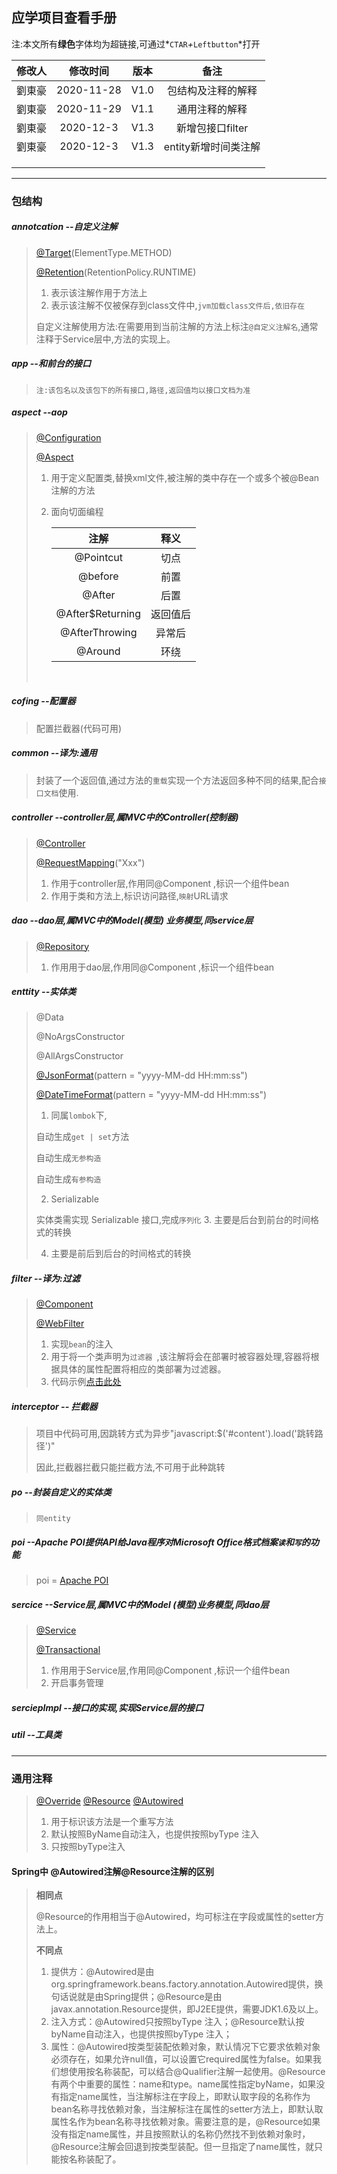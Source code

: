 ## 应学项目查看手册

注:本文所有**绿色**字体均为超链接,可通过*`CTAR`*+*`Leftbutton`*打开

| 修改人 |  修改时间  | 版本 |        备注        |
| :----: | :--------: | :--: | :----------------: |
| 劉東豪 | 2020-11-28 | V1.0 | 包结构及注释的解释 |
| 劉東豪 | 2020-11-29 | V1.1 |   通用注释的解释   |
| 劉東豪 | 2020-12-3  | V1.3 | 新增包接口filter	  |
| 劉東豪 | 2020-12-3 | V1.3 | entity新增时间类注解 |
| | | | |
| | | | |
| | | | |

****

### 包结构

##### annotcation	--自定义注解

> [@Target](https://blog.csdn.net/fengcai0123/article/details/90544338)(ElementType.METHOD)
>
> [@Retention](https://www.cnblogs.com/liufei1983/p/9987084.html)(RetentionPolicy.RUNTIME)
>
> 1. 表示该注解作用于方法上
> 2. 表示该注解不仅被保存到class文件中,`jvm加载class文件后,依旧存在`
>
> 自定义注解使用方法:在需要用到当前注解的方法上标注`@自定义注解名`,通常注释于Service层中,方法的实现上。

##### app	--和前台的接口

> `注:该包名以及该包下的所有接口,路径,返回值均以接口文档为准`

##### aspect	--aop

> [@Configuration](https://www.cnblogs.com/duanxz/p/7493276.html)
>
> [@Aspect](https://www.cnblogs.com/happy2333/p/12936182.html)
>
> 1. 用于定义配置类,替换xml文件,被注解的类中存在一个或多个被@Bean注解的方法
>
> 2. 面向切面编程
>
>    |       注解       |   释义   |
>    | :--------------: | :------: |
>    |    @Pointcut     |   切点   |
>    |     @before      |   前置   |
>    |      @After      |   后置   |
>    | @After$Returning | 返回值后 |
>    |  @AfterThrowing  |  异常后  |
>    |     @Around      |   环绕   |
>
>    ​

##### cofing	--配置器

> 配置拦截器(代码可用)

##### common	--译为:通用

> 封装了一个返回值,通过方法的`重载`实现一个方法返回多种不同的结果,配合`接口文档`使用.

#####  controller	--controller层,属MVC中的Controller(控制器)

> [@Controller](https://blog.csdn.net/qq_40943786/article/details/80966170)
>
> [@RequestMapping](https://www.cnblogs.com/holly8/p/11425080.html)("Xxx")
>
> 1. 作用于controller层,作用同@Component ,标识一个组件bean
> 2. 作用于类和方法上,标识访问路径,`映射`URL请求

##### dao	--dao层,属MVC中的Model(模型) 业务模型,同service层

> [@Repository](https://blog.csdn.net/qq_40943786/article/details/80966170)
>
> 1. 作用用于dao层,作用同@Component ,标识一个组件bean

#####  enttity	--实体类

>@Data
>
>@NoArgsConstructor
>
>@AllArgsConstructor
>
>[@JsonFormat](https://blog.csdn.net/zhou520yue520/article/details/81348926)(pattern = "yyyy-MM-dd HH:mm:ss")
>
>[@DateTimeFormat](https://blog.csdn.net/zhou520yue520/article/details/81348926)(pattern = "yyyy-MM-dd HH:mm:ss")
>
>1. 同属`lombok`下,
>
>   自动生成`get | set`方法
>
>   自动生成`无参构造`
>
>   自动生成`有参构造`
>
>2. Serializable
>
>   实体类需实现 Serializable 接口,完成`序列化`
>3. 主要是后台到前台的时间格式的转换 
>
>4. 主要是前后到后台的时间格式的转换

#####  filter	--译为:过滤

>[@Component](https://www.cnblogs.com/lyjing/p/8427832.html)
>
>[@WebFilter](https://www.cnblogs.com/ooo0/p/10360952.html)
>
>1. 实现`bean`的注入
>2. 用于将一个类声明为`过滤器 `,该注解将会在部署时被容器处理,容器将根据具体的属性配置将相应的类部署为过滤器。
>   1. 代码示例[点击此处](https://www.cnblogs.com/Tassdar/p/11487677.html)

#####  interceptor	-- 拦截器

> 项目中代码可用,因跳转方式为异步"javascript:\$('#content').load('跳转路径')"
>
> 因此,拦截器拦截只能拦截方法,不可用于此种跳转

#####  po	--封装自定义的实体类

> `同entity`

#####  poi	--Apache POI提供API给Java程序对Microsoft Office格式档案`读`和`写`的功能

> poi = [Apache POI](https://www.cnblogs.com/grasslucky/p/10613308.html)

#####  sercice	--Service层,属MVC中的Model (模型)业务模型,同dao层

> [@Service](https://blog.csdn.net/qq_40943786/article/details/80966170)
>
> [@Transactional](https://www.jianshu.com/p/befc2d73e487)
>
> 1. 作用用于Service层,作用同@Component ,标识一个组件bean
> 2. 开启事务管理

#####  serciepImpl	--接口的实现,实现Service层的接口

##### util	--工具类

****

### 通用注释

> [@Override](https://www.cnblogs.com/lipchao/p/10919559.html)
> [@Resource](https://www.cnblogs.com/think-in-java/p/5474740.html)
> [@Autowired](https://www.cnblogs.com/think-in-java/p/5474740.html)
>
> 1. 用于标识该方法是一个重写方法
> 2. 默认按照ByName自动注入，也提供按照byType 注入
> 3. 只按照byType注入

#### Spring中 @Autowired注解@Resource注解的区别

> **相同点**
>
> @Resource的作用相当于@Autowired，均可标注在字段或属性的setter方法上。
>
> **不同点**
>
> 1. 提供方：@Autowired是由org.springframework.beans.factory.annotation.Autowired提供，换句话说就是由Spring提供；@Resource是由javax.annotation.Resource提供，即J2EE提供，需要JDK1.6及以上。
> 2. 注入方式：@Autowired只按照byType 注入；@Resource默认按byName自动注入，也提供按照byType 注入；
> 3. 属性：@Autowired按类型装配依赖对象，默认情况下它要求依赖对象必须存在，如果允许null值，可以设置它required属性为false。如果我们想使用按名称装配，可以结合@Qualifier注解一起使用。@Resource有两个中重要的属性：name和type。name属性指定byName，如果没有指定name属性，当注解标注在字段上，即默认取字段的名称作为bean名称寻找依赖对象，当注解标注在属性的setter方法上，即默认取属性名作为bean名称寻找依赖对象。需要注意的是，@Resource如果没有指定name属性，并且按照默认的名称仍然找不到依赖对象时， @Resource注解会回退到按类型装配。但一旦指定了name属性，就只能按名称装配了。